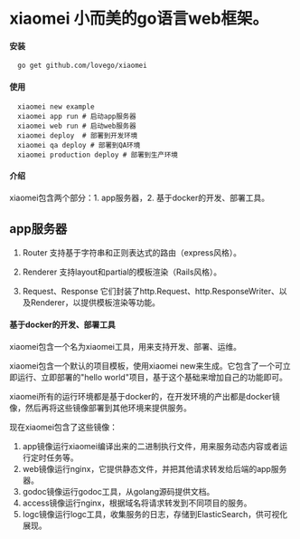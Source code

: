 # xiaomei 小而美的go语言web框架。

#### 安装
```
  go get github.com/lovego/xiaomei
```

#### 使用
```
  xiaomei new example
  xiaomei app run # 启动app服务器
  xiaomei web run # 启动web服务器
  xiaomei deploy  # 部署到开发环境
  xiaomei qa deploy # 部署到QA环境
  xiaomei production deploy # 部署到生产环境
```

#### 介绍
  xiaomei包含两个部分：1. app服务器，2. 基于docker的开发、部署工具。

## app服务器

1. Router 支持基于字符串和正则表达式的路由（express风格）。

2. Renderer 支持layout和partial的模板渲染（Rails风格）。

3. Request、Response 它们封装了http.Request、http.ResponseWriter、以及Renderer，以提供模板渲染等功能。

#### 基于docker的开发、部署工具

xiaomei包含一个名为xiaomei工具，用来支持开发、部署、运维。

xiaomei包含一个默认的项目模板，使用xiaomei new来生成。它包含了一个可立即运行、立即部署的"hello world"项目，基于这个基础来增加自己的功能即可。

xiaomei所有的运行环境都是基于docker的，在开发环境的产出都是docker镜像，然后再将这些镜像部署到其他环境来提供服务。

现在xiaomei包含了这些镜像：
1. app镜像运行xiaomei编译出来的二进制执行文件，用来服务动态内容或者运行定时任务等。 
2. web镜像运行nginx，它提供静态文件，并把其他请求转发给后端的app服务器。
3. godoc镜像运行godoc工具，从golang源码提供文档。
4. access镜像运行nginx，根据域名将请求转发到不同项目的服务。
5. logc镜像运行logc工具，收集服务的日志，存储到ElasticSearch，供可视化展现。


